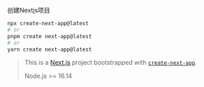 创建Nextjs项目
```bash
npx create-next-app@latest
# or
pnpm create next-app@latest
# or
yarn create next-app@latest
```
> This is a [Next.js](https://nextjs.org/) project bootstrapped with [`create-next-app`](https://github.com/vercel/next.js/tree/canary/packages/create-next-app).
>
> Node.js >= 16.14


